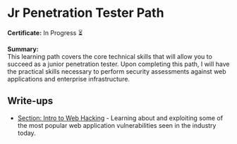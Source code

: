 # Jr Penetration Tester Path

**Certificate:** In Progress ⏳

**Summary:**  
This learning path covers the core technical skills that will allow you to succeed as a junior penetration tester. Upon completing this path, I will have the practical skills necessary to perform security assessments against web applications and enterprise infrastructure.

## Write-ups
- [Section: Intro to Web Hacking](Intro_Web_Hack/) - Learning about and exploiting some of the most popular web application vulnerabilities seen in the industry today.
